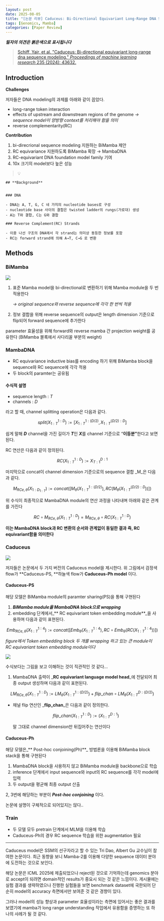 ```yaml
---
layout: post
date: 2025-08-05
title: "[논문 리뷰] Caduceus: Bi-Directional Equivariant Long-Range DNA Sequence Modeling"
tags: [Genomics, Mamba]
categories: [Paper Review]
---
```


<span class="notion-red">_**필자의 의견은 붉은색으로 표시됩니다**_</span>


> [Schiff, Yair, et al. "Caduceus: Bi-directional equivariant long-range dna sequence modeling." ](https://pmc.ncbi.nlm.nih.gov/articles/PMC12189541/)[_Proceedings of machine learning research_](https://pmc.ncbi.nlm.nih.gov/articles/PMC12189541/)[ 235 (2024): 43632.](https://pmc.ncbi.nlm.nih.gov/articles/PMC12189541/)



## Introduction


**Challenges**


저자들은 DNA modeling의 과제를 아래와 같이 꼽았다.

- long-range token interaction
- effects of upstream and downstream regions of the genome 
_→ sequence model이 양방향 context를 처리해야 함을 의미_
- reverse complementarity(RC)

**Contribution**

1. bi-direcrional sequence modeling 지원하는 BiMamba 제안
1. RC equivariance 지원하도록 BiMamba 확장 → MambaDNA
1. RC-equivariant DNA foundation model family 기여
1. 10x 크기의 model보다 높은 성능

> 💡 


	## **Background**


	### DNA

	- DNA는 A, T, G, C 네 가지의 nucleotide bases로 구성
	- nucleotide base 사이의 결합은 twisted ladder의 rungs(가로대) 생성
	- A는 T와 결합, C는 G와 결합

	### Reverse Complement(RC) Strands

	- 이중 나선 구조의 DNA에서 각 strand는 의미상 동등한 정보를 포함
	- RC는 forward strand에 의해 A→T, C→G 로 변환


## Methods



### BiMamba


![](https://prod-files-secure.s3.us-west-2.amazonaws.com/542b861c-36a8-4051-84e5-8804b6728dba/2c247d59-7815-4980-99f0-8f0d21f445a7/image.png?X-Amz-Algorithm=AWS4-HMAC-SHA256&X-Amz-Content-Sha256=UNSIGNED-PAYLOAD&X-Amz-Credential=ASIAZI2LB4662Y4VOOWF%2F20250915%2Fus-west-2%2Fs3%2Faws4_request&X-Amz-Date=20250915T190111Z&X-Amz-Expires=3600&X-Amz-Security-Token=IQoJb3JpZ2luX2VjEAMaCXVzLXdlc3QtMiJHMEUCIQDMR%2F33eXEfjad%2FUaCNr%2BJJvbwD1tqr5vhLL%2BC%2F8HrfKwIgOR8QSCJWGgBcFW%2FJnRdoyAnpRgau1mBXS5lm7Mve0LAq%2FwMIfBAAGgw2Mzc0MjMxODM4MDUiDKv%2FessIaOmp%2FJ7sZircA7C%2B8HNo7fRWtVFADF2FI%2Bde6iQNTM4Vav59S4R4DOV9EKBOnEnMRQvnLhTK8aDCwaAbo53p5GWcpALbeZy01LbywlJYoH9QRzJbMPawo%2Fd6rEXjxCWLAai3%2BtauqJXuu228NWHsofuzpgRDNZASUEO5KBvzyQyDird5bcNU1mLAQMCz8iIlkWob4tZLxKEA%2FVFWfCDHtW8slbT8wBLbVjzVqoNBRepTqEPKqvEcQ4hEwR%2FSr8vUx3t61qE1672roUZzTbVFK%2F6XblVkncseGUvMWG35XDraeKvTNWrk7BoYejxuBFK4ldakgwA5Ski%2Bw1BH5gPv2fX8a%2Bg0T4%2B3CeLFCMfqrL0K9Gu08Ysy6fjFIl7SMnr9z7ac9l3nMAaXXqKOhloR2Uv5NwTQj4IdrlApJPfxstGN4OGdrbJCwTAMDnq9mr2Q7FjgV4ybxCeoZT0MTQcHJICs7QVSVHfk%2FN%2Fxiz%2F4q9V4G%2BfdIaVc8OWXKUs6dfSKEUjE5qtzYSxbb%2FJIAfw2u1yclluhHA4XpUV362E6B%2F7EloD6%2Fx8AnsK33Owr%2BgKWQV8aMwzxa%2B1AVwGX8vAKWaa82lObJOR0HAlfShknWXZo7FV1qqLj1DOFzzAE10TRG7B63u30MKO7ocYGOqUBPCg2gBE9nJ0lR9mq98jODwlhfopr4IEA%2Bnb3BrHKvuhoe11fpFTkji0Uw8MXGedB%2FciPUywCZqrThgdtEsm4mwtOzkINQWDQfaAX9848Z95EB5O9Rp29TTM%2BFjBtBeolAFKaX%2BcaX2eG%2Ft7lTDHy5Ormt2dzOiIp%2F4DSi1Gs%2BRw8UsBOs2z4PloWrIrQ5A83maGxlz7ZsRT4fSapP7BMfxO1jYb4&X-Amz-Signature=d38f0966a3f4aeac6bda0f7cbd1eafc1fa37780a087e96ec836c559bc993cca6&X-Amz-SignedHeaders=host&x-amz-checksum-mode=ENABLED&x-id=GetObject)

1. 표준 Mamba model을 bi-directional로 변환하기 위해 Mamba module을 두 번 적용한다

	_→ original sequence와 reverse sequence에 각각 한 번씩 적용_

1. 정보 결합을 위해 reverse sequence의 output은 length dimension 기준으로 flip되어 forward sequence에 추가한다

parameter 효율성을 위해 forward와 reverse mamba 간 projection weight를 공유한다 (BiMamba 블록에서 사다리꼴 부분의 weight)



### MambaDNA

- RC equivariance inductive bias를 encoding 하기 위해 BiMamba block을 sequence와 RC sequence에 각각 적용
- 두 block의 paramter는 공유됨


#### 수식적 설명

- sequence length : _T_
- channels : _D_

라고 할 때,  channel splitting operation은 다음과 같다.


$$
split(X^{1:D}_{1:T}):=[X^{1:(D/2)}_{1:T},X^{(D/2):D}_{1:T}]
$$


<span class="notion-red">쉽게 말해 </span><span class="notion-red">_**D**_</span><span class="notion-red"> channel을 가진 길이가 </span><span class="notion-red">_**T**_</span><span class="notion-red">인 </span><span class="notion-red">_**X**_</span><span class="notion-red">를 channel 기준으로 “</span><span class="notion-red">**이등분”**</span><span class="notion-red">한다고 보면 된다.</span>


RC 연산은 다음과 같이 정의된다.


$$
RC(X^{1:D}_{1:T}):=X^{D:1}_{T:1}
$$


마지막으로 concat이 channel dimension 기준으로의 sequence 결합 _M_은 다음과 같다.


$$
M_{RCe,\theta}(X_{1:D_{1:T}}):=concat([M_{\theta}(X^{1:(D/2)}_{1:T}),RC(M_{\theta}(X^{(D/2):D}_{1:T}))])
$$


위 수식이 최종적으로 MambaDNA module의 연산 과정을 나타내며 아래와 같은 관계를 가진다


$$
RC\circ M_{RCe,\theta}(X^{1:D}_{1:T}) = M_{RCe,\theta} \circ RC(X^{1:D}_{1:T})
$$


**이는 MambaDNA block과 RC 변환의 순서와 관계없이 동일한 결과 즉, RC equivariant함을 의미한다**



### Caduceus


![](https://prod-files-secure.s3.us-west-2.amazonaws.com/542b861c-36a8-4051-84e5-8804b6728dba/f94a60d7-8145-473b-aef9-7c68d3ec604a/image.png?X-Amz-Algorithm=AWS4-HMAC-SHA256&X-Amz-Content-Sha256=UNSIGNED-PAYLOAD&X-Amz-Credential=ASIAZI2LB4662Y4VOOWF%2F20250915%2Fus-west-2%2Fs3%2Faws4_request&X-Amz-Date=20250915T190111Z&X-Amz-Expires=3600&X-Amz-Security-Token=IQoJb3JpZ2luX2VjEAMaCXVzLXdlc3QtMiJHMEUCIQDMR%2F33eXEfjad%2FUaCNr%2BJJvbwD1tqr5vhLL%2BC%2F8HrfKwIgOR8QSCJWGgBcFW%2FJnRdoyAnpRgau1mBXS5lm7Mve0LAq%2FwMIfBAAGgw2Mzc0MjMxODM4MDUiDKv%2FessIaOmp%2FJ7sZircA7C%2B8HNo7fRWtVFADF2FI%2Bde6iQNTM4Vav59S4R4DOV9EKBOnEnMRQvnLhTK8aDCwaAbo53p5GWcpALbeZy01LbywlJYoH9QRzJbMPawo%2Fd6rEXjxCWLAai3%2BtauqJXuu228NWHsofuzpgRDNZASUEO5KBvzyQyDird5bcNU1mLAQMCz8iIlkWob4tZLxKEA%2FVFWfCDHtW8slbT8wBLbVjzVqoNBRepTqEPKqvEcQ4hEwR%2FSr8vUx3t61qE1672roUZzTbVFK%2F6XblVkncseGUvMWG35XDraeKvTNWrk7BoYejxuBFK4ldakgwA5Ski%2Bw1BH5gPv2fX8a%2Bg0T4%2B3CeLFCMfqrL0K9Gu08Ysy6fjFIl7SMnr9z7ac9l3nMAaXXqKOhloR2Uv5NwTQj4IdrlApJPfxstGN4OGdrbJCwTAMDnq9mr2Q7FjgV4ybxCeoZT0MTQcHJICs7QVSVHfk%2FN%2Fxiz%2F4q9V4G%2BfdIaVc8OWXKUs6dfSKEUjE5qtzYSxbb%2FJIAfw2u1yclluhHA4XpUV362E6B%2F7EloD6%2Fx8AnsK33Owr%2BgKWQV8aMwzxa%2B1AVwGX8vAKWaa82lObJOR0HAlfShknWXZo7FV1qqLj1DOFzzAE10TRG7B63u30MKO7ocYGOqUBPCg2gBE9nJ0lR9mq98jODwlhfopr4IEA%2Bnb3BrHKvuhoe11fpFTkji0Uw8MXGedB%2FciPUywCZqrThgdtEsm4mwtOzkINQWDQfaAX9848Z95EB5O9Rp29TTM%2BFjBtBeolAFKaX%2BcaX2eG%2Ft7lTDHy5Ormt2dzOiIp%2F4DSi1Gs%2BRw8UsBOs2z4PloWrIrQ5A83maGxlz7ZsRT4fSapP7BMfxO1jYb4&X-Amz-Signature=60dc59eda3fb4122689fcba2a1c6adbfed36bf4e71b8d57cb94929e2104f7481&X-Amz-SignedHeaders=host&x-amz-checksum-mode=ENABLED&x-id=GetObject)


저자들은 논문에서 두 가지 버전의 Caduceus model을 제시한다. 위 그림에서 검정색 flow가 **Caduceus-PS, **하늘색 flow가 **Caduceus-Ph model** 이다.



#### Caduceus-PS


해당 모델은 BiMamba module의 paramter sharing(PS)을 통해 구현된다

1. _**BiMamba module을 MambaDNA block으로 wrapping**_
1. embedding 단계에서_** RC equivariant token embedding module**_을 사용하며 다음과 같이 표현된다.

$$
Emb_{RCe,\theta}(X^{1:4}_{1:T}):=concat([Emb_{\theta}(X^{1:4}_{1:T}),RC \circ Emb_{\theta}(RC(X^{1:4}_{1:T}))])
$$


_figure에서 Token embedding block 두 개를 wrapping 하고 있는 큰 module이 RC equivariant token embedding module이다_


![](https://prod-files-secure.s3.us-west-2.amazonaws.com/542b861c-36a8-4051-84e5-8804b6728dba/b175e4da-71eb-4e91-8c23-a06dabe673c9/image.png?X-Amz-Algorithm=AWS4-HMAC-SHA256&X-Amz-Content-Sha256=UNSIGNED-PAYLOAD&X-Amz-Credential=ASIAZI2LB4662Y4VOOWF%2F20250915%2Fus-west-2%2Fs3%2Faws4_request&X-Amz-Date=20250915T190111Z&X-Amz-Expires=3600&X-Amz-Security-Token=IQoJb3JpZ2luX2VjEAMaCXVzLXdlc3QtMiJHMEUCIQDMR%2F33eXEfjad%2FUaCNr%2BJJvbwD1tqr5vhLL%2BC%2F8HrfKwIgOR8QSCJWGgBcFW%2FJnRdoyAnpRgau1mBXS5lm7Mve0LAq%2FwMIfBAAGgw2Mzc0MjMxODM4MDUiDKv%2FessIaOmp%2FJ7sZircA7C%2B8HNo7fRWtVFADF2FI%2Bde6iQNTM4Vav59S4R4DOV9EKBOnEnMRQvnLhTK8aDCwaAbo53p5GWcpALbeZy01LbywlJYoH9QRzJbMPawo%2Fd6rEXjxCWLAai3%2BtauqJXuu228NWHsofuzpgRDNZASUEO5KBvzyQyDird5bcNU1mLAQMCz8iIlkWob4tZLxKEA%2FVFWfCDHtW8slbT8wBLbVjzVqoNBRepTqEPKqvEcQ4hEwR%2FSr8vUx3t61qE1672roUZzTbVFK%2F6XblVkncseGUvMWG35XDraeKvTNWrk7BoYejxuBFK4ldakgwA5Ski%2Bw1BH5gPv2fX8a%2Bg0T4%2B3CeLFCMfqrL0K9Gu08Ysy6fjFIl7SMnr9z7ac9l3nMAaXXqKOhloR2Uv5NwTQj4IdrlApJPfxstGN4OGdrbJCwTAMDnq9mr2Q7FjgV4ybxCeoZT0MTQcHJICs7QVSVHfk%2FN%2Fxiz%2F4q9V4G%2BfdIaVc8OWXKUs6dfSKEUjE5qtzYSxbb%2FJIAfw2u1yclluhHA4XpUV362E6B%2F7EloD6%2Fx8AnsK33Owr%2BgKWQV8aMwzxa%2B1AVwGX8vAKWaa82lObJOR0HAlfShknWXZo7FV1qqLj1DOFzzAE10TRG7B63u30MKO7ocYGOqUBPCg2gBE9nJ0lR9mq98jODwlhfopr4IEA%2Bnb3BrHKvuhoe11fpFTkji0Uw8MXGedB%2FciPUywCZqrThgdtEsm4mwtOzkINQWDQfaAX9848Z95EB5O9Rp29TTM%2BFjBtBeolAFKaX%2BcaX2eG%2Ft7lTDHy5Ormt2dzOiIp%2F4DSi1Gs%2BRw8UsBOs2z4PloWrIrQ5A83maGxlz7ZsRT4fSapP7BMfxO1jYb4&X-Amz-Signature=8f625dc96aba529f4da12c5f7fe9d1a532e2943b57e1e91072c3eb056e55f3d4&X-Amz-SignedHeaders=host&x-amz-checksum-mode=ENABLED&x-id=GetObject)


<span class="notion-red">수식보다는 그림을 보고 이해하는 것이 직관적인 것 같다…</span>

1. MambaDNA 출력이 _**RC equivariant language model head**_에 전달되어 최종 output 생성하며 다음과 같이 표현된다.

$$
LM_{RCe,\theta}(X^{1:D}_{1:T}):= LM_{\theta}(X^{1:(D/2)}_{1:T})+flip\_chan\circ LM_{\theta}(X^{D:(D/2)}_{1:T})
$$

- 채널 flip 연산인 _**flip\_chan**_은 다음과 같이 정의한다.

	$$
	flip\_chan(X^{1:D}_{1:T}):=(X^{D:1}_{1:T})
	$$


	말 그대로 channel dimension만 뒤집어주는 연산이다



#### Caduceus-Ph


해당 모델은_** Post-hoc conjoining(Ph)**_ 방법론을 이용해 BiMamba block stack을 통해 구현된다

1. MambaDNA block을 사용하지 않고 BiMamba module을 backbone으로 학습
1. inference 단계에서 input sequence와 input의 RC sequence를 각각 model에 입력
1. 두 output을 평균해 최종 output 산출

2, 3번에 해당하는 부분이 _**Post-hoc conjoining**_ 이다.


<span class="notion-red">논문에 설명이 구체적으로 되어있지는 않다..</span>



### Train

- 두 모델 모두 pretrain 단계에서 MLM을 이용해 학습
- Caduceus-Ph의 경우 RC sequence 학습을 위한 augmentation 필요

---


<span class="notion-red">Caduceus model은 SSM의 선구자라고 할 수 있는 Tri Dao, Albert Gu 교수님이 참여한 논문이다. 최근 동향을 보니 Mamba-2를 이용해 다양한 sequence 데이터 분야에 도전하는 것으로 보인다.</span>


<span class="notion-red">해당 논문은 ICML 2025에 제출되었으나 reject된 것으로 기억하는데 genomics 분야로 accept이 되려면 domain적인 results가 중요시 되는 것 같은 느낌이다. 게시물에는 실험 결과를 생략하였으나 진행한 실험들을 보면 benchmark dataset에 국한되어 단순히 model의 accuracy 측면에서만 보여준 것 같은 경향이 있다.</span>


<span class="notion-red">그러나 model의 성능 향상과 parameter 효율성이라는 측면에 있어서는 좋은 결과를 보였기에 mamba가 long range understanding 작업에서 유용함을 증명하는 또 하나의 사례가 될 것 같다.</span>

